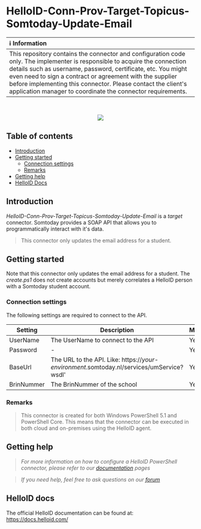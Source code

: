 # HelloID-Conn-Prov-Target-Topicus-Somtoday-Update-Email

| :information_source: Information |
|:---------------------------|
| This repository contains the connector and configuration code only. The implementer is responsible to acquire the connection details such as username, password, certificate, etc. You might even need to sign a contract or agreement with the supplier before implementing this connector. Please contact the client's application manager to coordinate the connector requirements.       |

<br />

<p align="center">
  <img src="https://som.today/wp-content/uploads/2019/07/logo-blue.svg">
</p>

## Table of contents

- [Introduction](#Introduction)
- [Getting started](#Getting-started)
  + [Connection settings](#Connection-settings)
  + [Remarks](#Remarks)
- [Getting help](#Getting-help)
- [HelloID Docs](#HelloID-docs)

## Introduction

_HelloID-Conn-Prov-Target-Topicus-Somtoday-Update-Email_ is a _target_ connector. Somtoday provides a SOAP API that allows you to programmatically interact with it's data.

> This connector only updates the email address for a student.

## Getting started

Note that this connector only updates the email address for a student. The _create.ps1_ does not create accounts but merely correlates a HelloID person with a Somtoday student account.

### Connection settings

The following settings are required to connect to the API.

| Setting      | Description                        | Mandatory   |
| ------------ | -----------                        | ----------- |
| UserName     | The UserName to connect to the API | Yes         |
| Password     | -                                  | Yes         |
| BaseUrl      | The URL to the API. Like: https://_your-environment_.somtoday.nl/services/umService?wsdl'                 | Yes         |
| BrinNummer   | The BrinNummer of the school       | Yes         |

### Remarks

> This connector is created for both Windows PowerShell 5.1 and PowerShell Core. This means that the connector can be executed in both cloud and on-premises using the HelloID agent.

## Getting help

> _For more information on how to configure a HelloID PowerShell connector, please refer to our [documentation](https://docs.helloid.com/hc/en-us/articles/360012557600-Configure-a-custom-PowerShell-source-system) pages_

> _If you need help, feel free to ask questions on our [forum](https://forum.helloid.com)_

## HelloID docs

The official HelloID documentation can be found at: https://docs.helloid.com/

